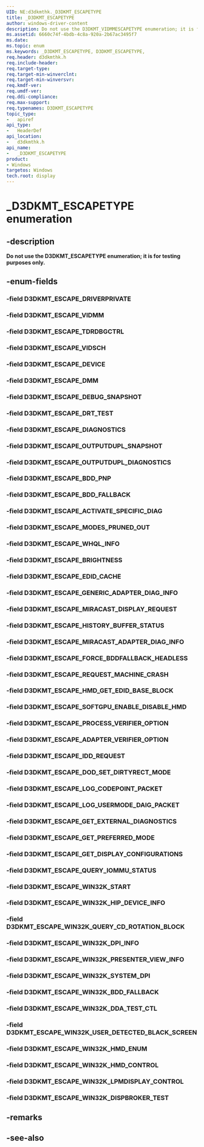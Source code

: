 ```yaml
---
UID: NE:d3dkmthk._D3DKMT_ESCAPETYPE
title: _D3DKMT_ESCAPETYPE
author: windows-driver-content
description: Do not use the D3DKMT_VIDMMESCAPETYPE enumeration; it is for testing purposes only.
ms.assetid: 6660c74f-4bdb-4c8a-920a-2b67ac3495f7
ms.date:
ms.topic: enum
ms.keywords: _D3DKMT_ESCAPETYPE, D3DKMT_ESCAPETYPE,
req.header: d3dkmthk.h
req.include-header:
req.target-type:
req.target-min-winverclnt:
req.target-min-winversvr:
req.kmdf-ver:
req.umdf-ver:
req.ddi-compliance:
req.max-support:
req.typenames: D3DKMT_ESCAPETYPE
topic_type:
-	apiref
api_type:
-	HeaderDef
api_location:
-	d3dkmthk.h
api_name:
-	_D3DKMT_ESCAPETYPE
product: 
- Windows
targetos: Windows
tech.root: display
---
```


# _D3DKMT_ESCAPETYPE enumeration

## -description

<b>Do not use the D3DKMT_ESCAPETYPE enumeration; it is for testing purposes only.</b>

## -enum-fields

### -field D3DKMT_ESCAPE_DRIVERPRIVATE
### -field D3DKMT_ESCAPE_VIDMM
### -field D3DKMT_ESCAPE_TDRDBGCTRL
### -field D3DKMT_ESCAPE_VIDSCH
### -field D3DKMT_ESCAPE_DEVICE
### -field D3DKMT_ESCAPE_DMM
### -field D3DKMT_ESCAPE_DEBUG_SNAPSHOT
### -field D3DKMT_ESCAPE_DRT_TEST
### -field D3DKMT_ESCAPE_DIAGNOSTICS
### -field D3DKMT_ESCAPE_OUTPUTDUPL_SNAPSHOT
### -field D3DKMT_ESCAPE_OUTPUTDUPL_DIAGNOSTICS
### -field D3DKMT_ESCAPE_BDD_PNP
### -field D3DKMT_ESCAPE_BDD_FALLBACK
### -field D3DKMT_ESCAPE_ACTIVATE_SPECIFIC_DIAG
### -field D3DKMT_ESCAPE_MODES_PRUNED_OUT
### -field D3DKMT_ESCAPE_WHQL_INFO
### -field D3DKMT_ESCAPE_BRIGHTNESS
### -field D3DKMT_ESCAPE_EDID_CACHE
### -field D3DKMT_ESCAPE_GENERIC_ADAPTER_DIAG_INFO
### -field D3DKMT_ESCAPE_MIRACAST_DISPLAY_REQUEST
### -field D3DKMT_ESCAPE_HISTORY_BUFFER_STATUS
### -field D3DKMT_ESCAPE_MIRACAST_ADAPTER_DIAG_INFO
### -field D3DKMT_ESCAPE_FORCE_BDDFALLBACK_HEADLESS
### -field D3DKMT_ESCAPE_REQUEST_MACHINE_CRASH
### -field D3DKMT_ESCAPE_HMD_GET_EDID_BASE_BLOCK
### -field D3DKMT_ESCAPE_SOFTGPU_ENABLE_DISABLE_HMD
### -field D3DKMT_ESCAPE_PROCESS_VERIFIER_OPTION
### -field D3DKMT_ESCAPE_ADAPTER_VERIFIER_OPTION
### -field D3DKMT_ESCAPE_IDD_REQUEST
### -field D3DKMT_ESCAPE_DOD_SET_DIRTYRECT_MODE
### -field D3DKMT_ESCAPE_LOG_CODEPOINT_PACKET
### -field D3DKMT_ESCAPE_LOG_USERMODE_DAIG_PACKET
### -field D3DKMT_ESCAPE_GET_EXTERNAL_DIAGNOSTICS
### -field D3DKMT_ESCAPE_GET_PREFERRED_MODE
### -field D3DKMT_ESCAPE_GET_DISPLAY_CONFIGURATIONS
### -field D3DKMT_ESCAPE_QUERY_IOMMU_STATUS
### -field D3DKMT_ESCAPE_WIN32K_START
### -field D3DKMT_ESCAPE_WIN32K_HIP_DEVICE_INFO
### -field D3DKMT_ESCAPE_WIN32K_QUERY_CD_ROTATION_BLOCK
### -field D3DKMT_ESCAPE_WIN32K_DPI_INFO
### -field D3DKMT_ESCAPE_WIN32K_PRESENTER_VIEW_INFO
### -field D3DKMT_ESCAPE_WIN32K_SYSTEM_DPI
### -field D3DKMT_ESCAPE_WIN32K_BDD_FALLBACK
### -field D3DKMT_ESCAPE_WIN32K_DDA_TEST_CTL
### -field D3DKMT_ESCAPE_WIN32K_USER_DETECTED_BLACK_SCREEN
### -field D3DKMT_ESCAPE_WIN32K_HMD_ENUM
### -field D3DKMT_ESCAPE_WIN32K_HMD_CONTROL
### -field D3DKMT_ESCAPE_WIN32K_LPMDISPLAY_CONTROL
### -field D3DKMT_ESCAPE_WIN32K_DISPBROKER_TEST

## -remarks

## -see-also

